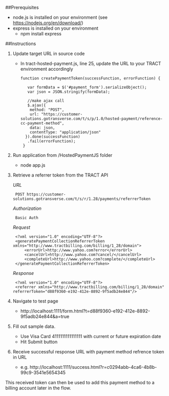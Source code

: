 ##Prerequisites
* node.js is installed on your environment (see https://nodejs.org/en/download/)
* express is installed on your environment
    * npm install express

##Instructions
1. Update target URL in source code
    * In tract-hosted-payment.js, line 25, update the URL to your TRACT environment accordingly
        ```
        function createPaymentToken(successFunction, errorFunction) {
        
           var formData = $('#payment_form').serializeObject();
           var json = JSON.stringify(formData);
        
           //make ajax call
           $.ajax({
            method: "POST",
            url: "https://customer-solutions.gotransverse.com/t/s/p/1.0/hosted-payment/reference-cc-payment-method",
            data: json,
            contentType: "application/json"
          }).done(successFunction)
           .fail(errorFunction);
         }
        ```

2. Run application from /HostedPaymentJS folder
    * node app.js
    
3. Retrieve a referrer token from the TRACT API

    *URL*
    
        POST https://customer-solutions.gotransverse.com/t/s/r/1.28/payments/referrerToken
    
    *Authorization*
    
        Basic Auth

    *Request*

        <?xml version="1.0" encoding="UTF-8"?>
        <generatePaymentCollectionReferrerToken xmlns="http://www.tractbilling.com/billing/1_28/domain">
            <errorUrl>http://www.yahoo.com?error</errorUrl>
            <cancelUrl>http://www.yahoo.com?cancel/</cancelUrl>
            <completeUrl>http://www.yahoo.com?complete/</completeUrl>
        </generatePaymentCollectionReferrerToken>        

    *Response*
            
        <?xml version="1.0" encoding="UTF-8"?>
        <referrer xmlns="http://www.tractbilling.com/billing/1_28/domain" referrerToken="d88f9360-e192-412e-8892-9f5adb24e844"/> 
        

4. Navigate to test page
    * http://localhost:1111/form.html?t=d88f9360-e192-412e-8892-9f5adb24e844&a=true

5. Fill out sample data.  
    * Use Visa Card 4111111111111111 with current or future expiration date
    * Hit Submit button

6. Receive successful response URL with payment method refrence token in URL
    * e.g. http://localhost:1111/success.html?r=c0294abb-4ca6-4b8b-99c9-3541e5654345
    
This received token can then be used to add this payment method to a billing account later in the flow.